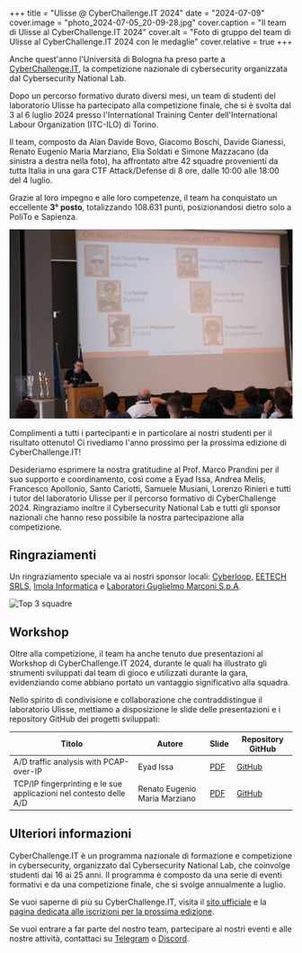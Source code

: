 +++
title = "Ulisse @ CyberChallenge.IT 2024"
date = "2024-07-09"
cover.image = "photo_2024-07-05_20-09-28.jpg"
cover.caption = "Il team di Ulisse al CyberChallenge.IT 2024"
cover.alt = "Foto di gruppo del team di Ulisse al CyberChallenge.IT 2024 con le medaglie"
cover.relative = true
+++

Anche quest'anno l'Università di Bologna ha preso parte a [CyberChallenge.IT](https://cyberchallenge.it/), la competizione nazionale di cybersecurity organizzata dal Cybersecurity National Lab.

Dopo un percorso formativo durato diversi mesi, un team di studenti del laboratorio Ulisse ha partecipato alla competizione finale, che si è svolta dal 3 al 6 luglio 2024 presso l'International Training Center dell'International Labour Organization (ITC-ILO) di Torino.

Il team, composto da Alan Davide Bovo, Giacomo Boschi, Davide Gianessi, Renato Eugenio Maria Marziano, Elia Soldati e Simone Mazzacano (da sinistra a destra nella foto), ha affrontato altre 42 squadre provenienti da tutta Italia in una gara CTF Attack/Defense di 8 ore, dalle 10:00 alle 18:00 del 4 luglio.

Grazie al loro impegno e alle loro competenze, il team ha conquistato un eccellente **3° posto**, totalizzando 108.631 punti, posizionandosi dietro solo a PoliTo e Sapienza.


![Presentazione del team](team.jpeg)

Complimenti a tutti i partecipanti e in particolare ai nostri studenti per il risultato ottenuto! Ci rivediamo l'anno prossimo per la prossima edizione di CyberChallenge.IT!

Desideriamo esprimere la nostra gratitudine al Prof. Marco Prandini per il suo supporto e coordinamento, così come a Eyad Issa, Andrea Melis, Francesco Apollonio, Santo Cariotti, Samuele Musiani, Lorenzo Rinieri e tutti i tutor del laboratorio Ulisse per il percorso formativo di CyberChallenge 2024. Ringraziamo inoltre il Cybersecurity National Lab e tutti gli sponsor nazionali che hanno reso possibile la nostra partecipazione alla competizione.

## Ringraziamenti

Un ringraziamento speciale va ai nostri sponsor locali: [Cyberloop], [EETECH SRLS], [Imola Informatica] e [Laboratori Guglielmo Marconi S.p.A].

[cyberloop]: https://cyberloop.it/
[EETECH SRLS]: https://eetech.it/
[Imola Informatica]: https://www.imolainformatica.it/
[Laboratori Guglielmo Marconi S.p.A]: https://labs.it/

![Top 3 squadre](top3.png)

## Workshop

Oltre alla competizione, il team ha anche tenuto due presentazioni al Workshop di CyberChallenge.IT 2024, durante le quali ha illustrato gli strumenti sviluppati dal team di gioco e utilizzati durante la gara, evidenziando come abbiano portato un vantaggio significativo alla squadra.

Nello spirito di condivisione e collaborazione che contraddistingue il laboratorio Ulisse, mettiamo a disposizione le slide delle presentazioni e i repository GitHub dei progetti sviluppati:

| Titolo | Autore | Slide | Repository GitHub |
|--------|--------|-------|-------------------|
| A/D traffic analysis with PCAP-over-IP | Eyad Issa | [PDF](./CCIT2024%20-%20Workshop%20-%20AD%20traffic%20analysis%20with%20PCAP-over-IP.pdf) | [GitHub](https://github.com/UlisseLab/pcap-broker)|
| TCP/IP fingerprinting e le sue applicazioni nel contesto delle A/D | Renato Eugenio Maria Marziano | [PDF](./CCIT2024%20-%20Workshop%20-%20Fingerprinting%20TCP-IP.pdf) | [GitHub](https://github.com/drank40/euriclea) |

## Ulteriori informazioni

CyberChallenge.IT è un programma nazionale di formazione e competizione in cybersecurity, organizzato dal Cybersecurity National Lab, che coinvolge studenti dai 16 ai 25 anni. Il programma è composto da una serie di eventi formativi e da una competizione finale, che si svolge annualmente a luglio.

Se vuoi saperne di più su CyberChallenge.IT, visita il [sito ufficiale](https://cyberchallenge.it/) e la [pagina dedicata alle iscrizioni per la prossima edizione](https://cyberchallenge.it/students).

Se vuoi entrare a far parte del nostro team, partecipare ai nostri eventi e alle nostre attività, contattaci su [Telegram](https://t.me/eyaddo) o [Discord](https://discord.gg/uwFbYA4H).
